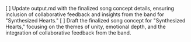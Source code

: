 [ ] Update output.md with the finalized song concept details, ensuring inclusion of collaborative feedback and insights from the band for "Synthesized Hearts."
[ ] Draft the finalized song concept for "Synthesized Hearts," focusing on the themes of unity, emotional depth, and the integration of collaborative feedback from the band.